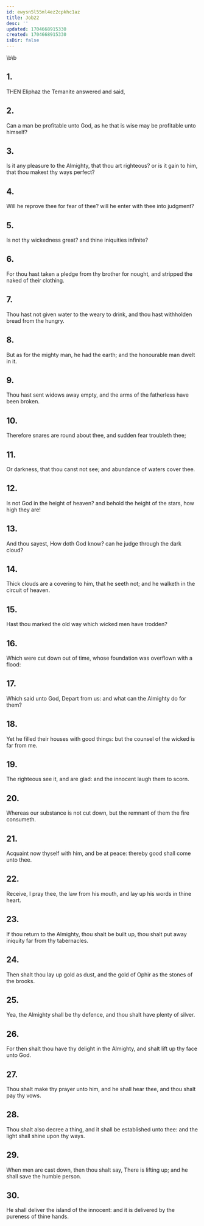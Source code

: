 ```yaml
---
id: ewysn5l55ml4ez2cpkhc1az
title: Job22
desc: ''
updated: 1704668915330
created: 1704668915330
isDir: false
---
```

\b\b
## 1.
THEN Eliphaz the Temanite answered and said,
## 2.
Can a man be profitable unto God, as he that is wise may be profitable unto himself?
## 3.
Is it any pleasure to the Almighty, that thou art righteous?  or is it gain to him, that thou makest thy ways perfect?
## 4.
Will he reprove thee for fear of thee?  will he enter with thee into judgment?
## 5.
Is not thy wickedness great?  and thine iniquities infinite?
## 6.
For thou hast taken a pledge from thy brother for nought, and stripped the naked of their clothing.
## 7.
Thou hast not given water to the weary to drink, and thou hast withholden bread from the hungry.
## 8.
But as for the mighty man, he had the earth; and the honourable man dwelt in it.
## 9.
Thou hast sent widows away empty, and the arms of the fatherless have been broken.
## 10.
Therefore snares are round about thee, and sudden fear troubleth thee;
## 11.
Or darkness, that thou canst not see; and abundance of waters cover thee.
## 12.
Is not God in the height of heaven?  and behold the height of the stars, how high they are!
## 13.
And thou sayest, How doth God know?  can he judge through the dark cloud?
## 14.
Thick clouds are a covering to him, that he seeth not; and he walketh in the circuit of heaven.
## 15.
Hast thou marked the old way which wicked men have trodden?
## 16.
Which were cut down out of time, whose foundation was overflown with a flood:
## 17.
Which said unto God, Depart from us: and what can the Almighty do for them?
## 18.
Yet he filled their houses with good things: but the counsel of the wicked is far from me.
## 19.
The righteous see it, and are glad: and the innocent laugh them to scorn.
## 20.
Whereas our substance is not cut down, but the remnant of them the fire consumeth.
## 21.
Acquaint now thyself with him, and be at peace: thereby good shall come unto thee.
## 22.
Receive, I pray thee, the law from his mouth, and lay up his words in thine heart.
## 23.
If thou return to the Almighty, thou shalt be built up, thou shalt put away iniquity far from thy tabernacles.
## 24.
Then shalt thou lay up gold as dust, and the gold of Ophir as the stones of the brooks.
## 25.
Yea, the Almighty shall be thy defence, and thou shalt have plenty of silver.
## 26.
For then shalt thou have thy delight in the Almighty, and shalt lift up thy face unto God.
## 27.
Thou shalt make thy prayer unto him, and he shall hear thee, and thou shalt pay thy vows.
## 28.
Thou shalt also decree a thing, and it shall be established unto thee: and the light shall shine upon thy ways.
## 29.
When men are cast down, then thou shalt say, There is lifting up; and he shall save the humble person.
## 30.
He shall deliver the island of the innocent: and it is delivered by the pureness of thine hands.
